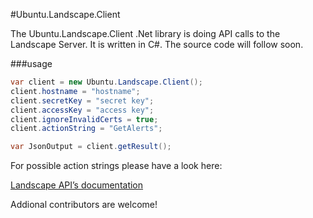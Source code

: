 #Ubuntu.Landscape.Client

The Ubuntu.Landscape.Client .Net library is doing API calls to the Landscape Server. It is written in C#. The source code will follow soon.

###usage

```c#
var client = new Ubuntu.Landscape.Client();
client.hostname = "hostname";
client.secretKey = "secret key";
client.accessKey = "access key";
client.ignoreInvalidCerts = true;
client.actionString = "GetAlerts";

var JsonOutput = client.getResult();
```

For possible action strings please have a look here:

[Landscape API’s documentation](https://landscape.canonical.com/static/doc/api/#getting-started-with-the-api)

Addional contributors are welcome!
